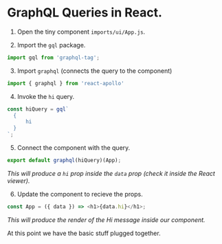 # GraphQL Queries in React.

1. Open the tiny component `imports/ui/App.js`.

2. Import the `gql` package.

  ```js
  import gql from 'graphql-tag';
  ```

3. Import `graphql` (connects the query to the component) 
  
  ```js
  import { graphql } from 'react-apollo'
  ```

4. Invoke the `hi` query.

  ```js
  const hiQuery = gql`
    {
        hi
    }
  `;
  ```

5. Connect the component with the query.

  ```js
  export default graphql(hiQuery)(App);
  ```

  *This will produce a `hi` prop inside the <App /> `data` prop (check it inside the React viewer).*

6. Update the component to recieve the props.

  ```js
  const App = ({ data }) => <h1>{data.hi}</h1>;
  ```

  *This will produce the render of the Hi message inside our component.*

At this point we have the basic stuff plugged together.